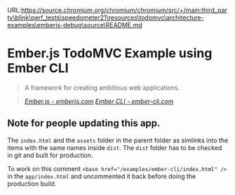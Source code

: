 URL:https://source.chromium.org/chromium/chromium/src/+/main:third_party\blink\perf_tests\speedometer21\resources\todomvc\architecture-examples\emberjs-debug\source\README.md
# Ember.js TodoMVC Example using Ember CLI

> A framework for creating ambitious web applications.

> _[Ember.js - emberjs.com](http://emberjs.com)_
> _[Ember CLI - ember-cli.com](http://ember-cli.com)_

## Note for people updating this app.

The `index.html` and the `assets` folder in the parent folder as simlinks into the items with the
same names inside `dist`. The `dist` folder has to be checked in git and built for production.

To work on this comment `<base href="/examples/ember-cli/index.html" />` in the `app/index.html`
and uncommented it back before doing the production build.

